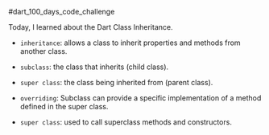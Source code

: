 #dart_100_days_code_challenge

Today, I learned about the Dart Class Inheritance.

- `inheritance`: allows a class to inherit properties and methods from another class.

- `subclass`: the class that inherits (child class).

- `super class`: the class being inherited from (parent class).

- `overriding`: Subclass can provide a specific implementation of a method defined in the super class.

- `super class`: used to call superclass methods and constructors.